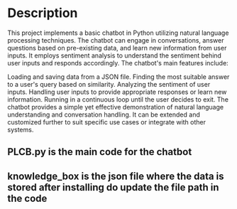 # Description
This project implements a basic chatbot in Python utilizing natural language processing techniques. The chatbot can engage in conversations, answer questions based on pre-existing data, and learn new information from user inputs. It employs sentiment analysis to understand the sentiment behind user inputs and responds accordingly. The chatbot's main features include:

Loading and saving data from a JSON file.
Finding the most suitable answer to a user's query based on similarity.
Analyzing the sentiment of user inputs.
Handling user inputs to provide appropriate responses or learn new information.
Running in a continuous loop until the user decides to exit.
The chatbot provides a simple yet effective demonstration of natural language understanding and conversation handling. It can be extended and customized further to suit specific use cases or integrate with other systems.

## PLCB.py is the main code for the chatbot
## knowledge_box is the json file where the data is stored after installing do update the file path in the code
